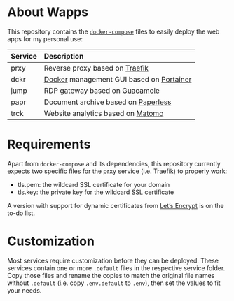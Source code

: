 # About Wapps

This repository contains the [``docker-compose``](https://docs.docker.com/compose/) files to easily deploy the web apps for my personal use:

| Service | Description |
| :------ | :---------- |
| prxy    | Reverse proxy based on [Traefik](https://traefik.io/) |
| dckr    | [Docker](https://www.docker.com/) management GUI based on [Portainer](https://portainer.io/) |
| jump    | RDP gateway based on [Guacamole](https://guacamole.apache.org/) |
| papr    | Document archive based on [Paperless](https://paperless.readthedocs.io) |
| trck    | Website analytics based on [Matomo](https://matomo.org/) |

# Requirements

Apart from ``docker-compose`` and its dependencies, this repository currently expects two specific files for the prxy service (i.e. Traefik) to properly work:

* tls.pem: the wildcard SSL certificate for your domain
* tls.key: the private key for the wildcard SSL certificate

A version with support for dynamic certificates from [Let’s Encrypt](https://letsencrypt.org/) is on the to-do list.

# Customization

Most services require customization before they can be deployed. These services contain one or more ``.default`` files in the respective service folder. Copy those files and rename the copies to match the original file names without ``.default`` (i.e. copy ``.env.default`` to ``.env``), then set the values to fit your needs.
